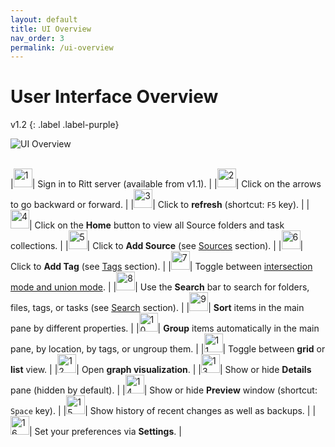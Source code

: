 ```yaml
---
layout: default
title: UI Overview
nav_order: 3
permalink: /ui-overview
---
```


# User Interface Overview
v1.2
{: .label .label-purple}

![UI Overview](../img/v1.2-PNG-UI-Overview.png)
<br/><br/>

|<img src="../img/Buttons-Master-1.png" alt="1" width="30" />| Sign in to Ritt server (available from v1.1). |
|<img src="../img/Buttons-Master-2.png" alt="2" width="30" />| Click on the arrows to go backward or forward. |
|<img src="../img/Buttons-Master-3.png" alt="3" width="30" />| Click to **refresh** (shortcut: `F5` key). |
|<img src="../img/Buttons-Master-4.png" alt="4" width="30" />| Click on the **Home** button to view all Source folders and task collections. |
|<img src="../img/Buttons-Master-5.png" alt="5" width="30" />| Click to **Add Source** (see [Sources](/sources) section). |
|<img src="../img/Buttons-Master-6.png" alt="6" width="30" />| Click to **Add Tag** (see [Tags](/tags/) section). |
|<img src="../img/Buttons-Master-7.png" alt="7" width="30" />| Toggle between [intersection mode and union mode](/tags/intersection-vs-union-mode). |
|<img src="../img/Buttons-Master-8.png" alt="8" width="30" />| Use the **Search** bar to search for folders, files, tags, or tasks (see [Search](/search) section). |
|<img src="../img/Buttons-Master-9.png" alt="9" width="30" />| **Sort** items in the main pane by different properties. |
|<img src="../img/Buttons-Master-10.png" alt="10" width="30" />| **Group** items automatically in the main pane, by location, by tags, or ungroup them. |
|<img src="../img/Buttons-Master-11.png" alt="11" width="30" />| Toggle between **grid** or **list** view. |
|<img src="../img/Buttons-Master-12.png" alt="12" width="30" />| Open **graph visualization**. |
|<img src="../img/Buttons-Master-13.png" alt="13" width="30" />| Show or hide **Details** pane (hidden by default). |
|<img src="../img/Buttons-Master-14.png" alt="14" width="30" />| Show or hide **Preview** window (shortcut: `Space` key). |
|<img src="../img/Buttons-Master-15.png" alt="15" width="30" />| Show history of recent changes as well as backups. |
|<img src="../img/Buttons-Master-16.png" alt="16" width="30" />| Set your preferences via **Settings**. |



